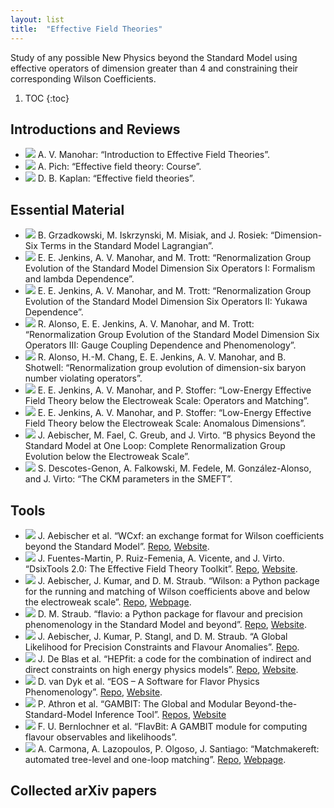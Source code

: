 ```yaml
---
layout: list
title:  "Effective Field Theories"
---
```


Study of any possible New Physics beyond the Standard Model using effective operators of dimension greater than 4 and constraining their corresponding Wilson Coefficients.

1. TOC
{:toc}

## Introductions and Reviews

* [![](https://img.shields.io/badge/arXiv-1804.05863-00ff00)](https://arxiv.org/abs/1804.05863) A. V. Manohar: “Introduction to Effective Field Theories”.
* [![](https://img.shields.io/badge/arXiv-hep--ph/9806303-00ff00)](https://arxiv.org/abs/hep-ph/9806303) A. Pich: “Effective field theory: Course”.
* [![](https://img.shields.io/badge/arXiv-nucl--th/9506035-00ff00)](https://arxiv.org/abs/nucl-th/9506035) D. B. Kaplan: “Effective field theories”.

## Essential Material

* [![](https://img.shields.io/badge/arXiv-1008.4884-00ff00)](https://arxiv.org/abs/1008.4884) B. Grzadkowski, M. Iskrzynski, M. Misiak, and J. Rosiek: “Dimension-Six Terms in the Standard Model Lagrangian”.
* [![](https://img.shields.io/badge/arXiv-1308.2627-00ff00)](https://arxiv.org/abs/1308.2627) E. E. Jenkins, A. V. Manohar, and M. Trott: “Renormalization Group Evolution of the Standard Model Dimension Six Operators I: Formalism and lambda Dependence”.
*  [![](https://img.shields.io/badge/arXiv-1310.4838-00ff00)](https://arxiv.org/abs/1310.4838) E. E. Jenkins, A. V. Manohar, and M. Trott: “Renormalization Group Evolution of the Standard Model Dimension Six Operators II: Yukawa Dependence”.
* [![](https://img.shields.io/badge/arXiv-1312.2014-00ff00)](https://arxiv.org/abs/1312.2014) R. Alonso, E. E. Jenkins, A. V. Manohar, and M. Trott: “Renormalization Group Evolution of the Standard Model Dimension Six Operators III: Gauge Coupling Dependence and Phenomenology”.
* [![](https://img.shields.io/badge/arXiv-1405.0486-00ff00)](https://arxiv.org/abs/1405.0486) R. Alonso, H.-M. Chang, E. E. Jenkins, A. V. Manohar, and B. Shotwell: “Renormalization group evolution of dimension-six baryon number violating operators”.
* [![](https://img.shields.io/badge/arXiv-1709.04486-00ff00)](https://arxiv.org/abs/1709.04486) E. E. Jenkins, A. V. Manohar, and P. Stoffer: “Low-Energy Effective Field Theory below the Electroweak Scale: Operators and Matching”.
* [![](https://img.shields.io/badge/arXiv-1711.05270-00ff00)](https://arxiv.org/abs/1711.05270) E. E. Jenkins, A. V. Manohar, and P. Stoffer: “Low-Energy Effective Field Theory below the Electroweak Scale: Anomalous Dimensions”.
* [![](https://img.shields.io/badge/arXiv-1704.06639-00ff00)](https://arxiv.org/abs/1704.06639) J. Aebischer, M. Fael, C. Greub, and J. Virto. “B physics Beyond the Standard Model at One Loop: Complete Renormalization Group Evolution below the Electroweak Scale”.
* [![](https://img.shields.io/badge/arXiv-1812.08163-00ff00)](https://arxiv.org/abs/1812.08163) S. Descotes-Genon, A. Falkowski, M. Fedele, M. González-Alonso, and J. Virto: “The CKM parameters in the SMEFT”.

## Tools

* [![](https://img.shields.io/badge/arXiv-1712.05298-00ff00)](https://arxiv.org/abs/1712.05298) J. Aebischer et al. “WCxf: an exchange format for Wilson coefficients beyond the Standard Model”. [Repo](https://github.com/wcxf/wcxf-bases), [Website](https://wcxf.github.io/).
* [![](https://img.shields.io/badge/arXiv-2010.16341-00ff00)](https://arxiv.org/abs/2010.16341) J. Fuentes-Martin, P. Ruiz-Femenia, A. Vicente, and J. Virto. “DsixTools 2.0: The Effective Field Theory Toolkit”. [Repo](https://github.com/DsixTools/DsixTools), [Website](http://dsixtools.github.io).
* [![](https://img.shields.io/badge/arXiv-1804.05033-00ff00)](https://arxiv.org/abs/1804.05033) J. Aebischer, J. Kumar, and D. M. Straub. “Wilson: a Python package for the running and matching of Wilson coefficients above and below the electroweak scale”. [Repo](https://github.com/wilson-eft/wilson), [Webpage](https://wilson-eft.github.io).
* [![](https://img.shields.io/badge/arXiv-1810.08132-00ff00)](https://arxiv.org/abs/1810.08132) D. M. Straub. “flavio: a Python package for flavour and precision phenomenology in the Standard Model and beyond”. [Repo](https://github.com/flav-io/flavio), [Website](https://github.com/flav-io/flavio).
* [![](https://img.shields.io/badge/arXiv-1810.07698-00ff00)](https://arxiv.org/abs/1810.07698) J. Aebischer, J. Kumar, P. Stangl, and D. M. Straub. “A Global Likelihood for Precision Constraints and Flavour Anomalies”. [Repo](https://github.com/smelli/smelli).
* [![](https://img.shields.io/badge/arXiv-1910.14012-00ff00)](https://arxiv.org/abs/1910.14012) J. De Blas et al. “HEPfit: a code for the combination of indirect and direct constraints on high energy physics models”. [Repo](https://github.com/silvest/HEPfit), [Website](https://hepfit.roma1.infn.it/).
* [![](https://img.shields.io/badge/arXiv-2111.15428-00ff00)](https://arxiv.org/abs/2111.15428) D. van Dyk et al. “EOS – A Software for Flavor Physics Phenomenology”. [Repo](https://github.com/eos/eos), [Website](https://eos.github.io/).
* [![](https://img.shields.io/badge/arXiv-1705.07908-00ff00)](https://arxiv.org/abs/1705.07908) P. Athron et al. “GAMBIT: The Global and Modular Beyond-the-Standard-Model Inference Tool”. [Repos](https://github.com/orgs/GambitBSM/repositories), [Website](https://gambit.hepforge.org)
* [![](https://img.shields.io/badge/arXiv-1705.07933-00ff00)](https://arxiv.org/abs/1705.07933) F. U. Bernlochner et al. “FlavBit: A GAMBIT module for computing flavour observables and likelihoods”.
* [![](https://img.shields.io/badge/arXiv-2112.10787-00ff00)](https://arxiv.org/abs/2112.10787) A. Carmona, A. Lazopoulos, P. Olgoso, J. Santiago: “Matchmakereft: automated tree-level and one-loop matching”. [Repo](https://gitlab.com/m4103/matchmaker-eft), [Webpage](https://ftae.ugr.es/matchmakereft).

## Collected arXiv papers
